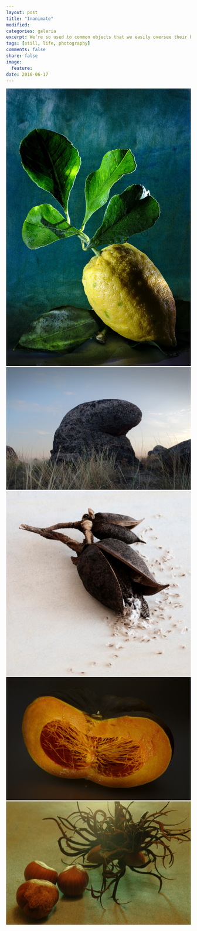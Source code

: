 ```yaml
---
layout: post
title: "Inanimate"
modified:
categories: galeria
excerpt: We're so used to common objects that we easily oversee their beauty
tags: [still, life, photography]
comments: false
share: false
image:
  feature: 
date: 2016-06-17
---
```

<div class="galleria">
	<img src="/images/inanimate/0001.jpg" data-title="Lămâie">
	<img src="/images/inanimate/0002.jpg" data-title="Piatră în Măcin">
	<img src="/images/inanimate/0003.jpg" data-title="Floare de Paulownia">
	<img src="/images/inanimate/Ludaia.jpg" data-title="Ludaie">
    <img src="/images/inanimate/corylus-colurna.jpg" data-title="Alune și involucru">
</div>
